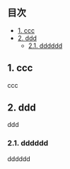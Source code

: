 ## 目次 <!-- omit in toc -->

<div class="toc">

- [1. ccc](#1-ccc)
- [2. ddd](#2-ddd)
  - [2.1. dddddd](#21-dddddd)

</div>

## 1. ccc

ccc


## 2. ddd

ddd

### 2.1. dddddd

dddddd


